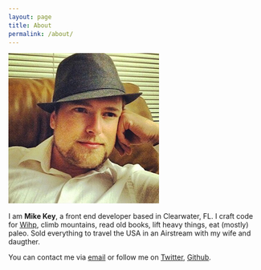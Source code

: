 ```yaml
---
layout: page
title: About
permalink: /about/
---
```


<div class="profilePic"><img src="/images/profile.jpg" alt="Mike Key" /></div>

I am **Mike Key**, a front end developer based in Clearwater, FL. I craft code for [Wihp](http://wihphotels.com), climb mountains, read old books, lift heavy things, eat (mostly) paleo. Sold everything to travel the USA in an Airstream with my wife and daugther.

You can contact me via [email](mailto:mike@mk3y.com) or follow me on [Twitter](http://twitter.com/mike_key), [Github](http://github.com/devbymike).
